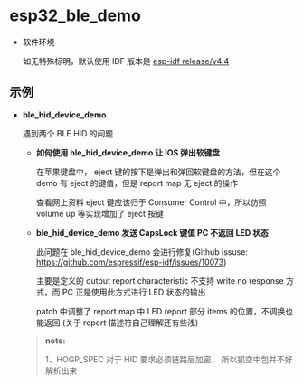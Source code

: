 # esp32_ble_demo

* 软件环境

  如无特殊标明，默认使用 IDF 版本是 [esp-idf release/v4.4](https://github.com/espressif/esp-idf/tree/release/v4.4)

## 示例

* **ble_hid_device_demo**

  遇到两个 BLE HID 的问题

  * **如何使用 ble_hid_device_demo 让 IOS 弹出软键盘**

    在苹果键盘中， eject 键的按下是弹出和弹回软键盘的方法，但在这个 demo 有 eject 的键值，但是 report map 无 eject 的操作

    查看网上资料 eject 键应该归于 Consumer Control 中，所以仿照 volume up 等实现增加了 eject 按键

  * **ble_hid_device_demo 发送 CapsLock 键值 PC 不返回 LED 状态**

    此问题在 ble_hid_device_demo 会进行修复(Github issuse: https://github.com/espressif/esp-idf/issues/10073)

    主要是定义的 output report characteristic 不支持 write no response 方式，而 PC 正是使用此方式进行 LED 状态的输出

    patch 中调整了 report map 中 LED report 部分 items 的位置，不调换也能返回 (关于 report 描述符自己理解还有些浅)

  > **note:**
  >
  > 1、HOGP_SPEC 对于 HID 要求必须链路层加密， 所以抓空中包并不好解析出来

   

  

